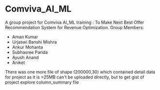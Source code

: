 # Comviva_AI_ML
A group project for Comviva AI_ML training : To Make Next Best Offer Recommendation System for Revenue Optimization.
Group Members:
- Aman Kumar
- Urjaswi Banshi Mishra
- Ankur Mohanta
- Subhasree Parida
- Ayush Anand
- Aniket

There was one more file of shape (200000,30) which contained detail data for project as it is >25MB can't be uploaded directly, but to get gist of project explore column_summary file
